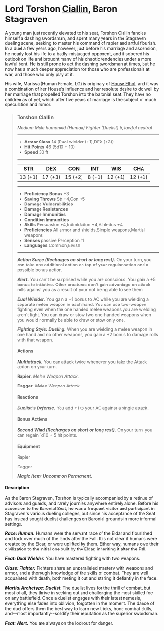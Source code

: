 # Lord Torshon [Ciallin](../Organizations/Houses/Ciallin.md), Baron Stagraven
A young man just recently elevated to his seat, Torshon Ciallin fancies himself a dashing swordsman, and spent many years in the Stagraven dueling scene, seeking to master his command of rapier and artful flourish. In a duel a few years ago, however, just before his marriage and ascension, he nearly lost his life to a badly-misjudged opponent, and it sobered his outlook on life and brought many of his chaotic tendencies under a more lawful bent. He is still prone to act the dashing swordsman at times, but he now has a much deeper appreciation for those who are professionals at war, and those who only play at it.

His wife, Marissa (Human Female, LG) is originaly of [House Elhol](../Organizations/Houses/Elhol.md), and it was a combination of her House's influence and her resolute desire to do well by her marriage that propelled Torshon into the baronial seat. They have no children as of yet, which after five years of marriage is the subject of much speculation and rumor.

>### Torshon Ciallin
>*Medium Male humanoid (Human) Fighter (Duelist) 5, lawful neutral*
>___
>- **Armor Class** 14 (Dual wielder (+1),DEX (+3))
>- **Hit Points** 46 (5d10 + 10)
>- **Speed** 30 ft
>___
>|**STR**|**DEX**|**CON**|**INT**|**WIS**|**CHA**|
>|:-:|:-:|:-:|:-:|:-:|:-:|
>|13 (+1)|17 (+3)|15 (+2)|8 (-1)|12 (+1)|12 (+1)|
>___
>- **Proficiency Bonus** +3
>- **Saving Throws** Str +4,Con +5
>- **Damage Vulnerabilities** 
>- **Damage Resistances** 
>- **Damage Immunities** 
>- **Condition Immunities** 
>- **Skills** Persuasion +4,Intimidation +4,Athletics +4
>- **Proficiencies** All armor and shields,Simple weapons,Martial weapons
>- **Senses** passive Perception 11
>- **Languages** Common,Elvish
>___
>***Action Surge (Recharges on short or long rest).*** On your turn, you can take one additional action on top of your regular action and a possible bonus action.
>
>***Alert.*** You can't be surprised while you are conscious. You gain a +5 bonus to initiative. Other creatures don't gain advantage on attack rolls against you as a result of your not being able to see them.
>
>***Dual Wielder.*** You gain a +1 bonus to AC while you are wielding a separate melee weapon in each hand. You can use two-weapon fighting even when the one handed melee weapons you are wielding aren't light. You can draw or stow two one-handed weapons when you would normally be able to draw or stow only one.
>
>***Fighting Style: Dueling.*** When you are wielding a melee weapon in one hand and no other weapons, you gain a +2 bonus to damage rolls with that weapon.
>
>#### Actions
>***Multiattack.*** You can attack twice whenever you take the Attack action on your turn.
>
>**Rapier.** *Melee Weapon Attack.*
>
>**Dagger.** *Melee Weapon Attack.*
>
>#### Reactions
>***Duelist's Defense.*** You add +1 to your AC against a single attack.
>
>#### Bonus Actions
>***Second Wind (Recharges on short or long rest).*** On your turn, you can regain 1d10 + 5 hit points.
>
>#### Equipment
>Rapier
>
>Dagger
>
>***Magic Item: Uncommon Permanent.***
>

#### Description
As the Baron Stagraven, Torshon is typically accompanied by a retinue of advisors and guards, and rarely journies anywhere entirely alone. Before his ascension to the Baronial Seat, he was a frequent visitor and participant in Stagraven's various dueling colleges, but since his acceptance of the Seat has instead sought duelist challenges on Baronial grounds in more informal settings.

***Race: Human.*** Humans were the servant race of the Eldar and flourished and took over much of the lands after the Fall. It is not clear if humans were created by the Eldar, or were uplifted by them. Either way, humans owe their civilization to the initial one built by the Eldar, inheriting it after the Fall.

***Feat: Dual Wielder.*** You have mastered fighting with two weapons.

***Class: Fighter.*** Fighters share an unparalleled mastery with weapons and armor, and a thorough knowledge of the skills of combat. They are well acquainted with death, both meting it out and staring it defiantly in the face.

***Martial Archetype: Duelist.*** The duelist lives for the thrill of combat, but most of all, they thrive in seeking out and challenging the most skilled foe on any battlefield. Once a duelist engages with their latest nemesis, everything else fades into oblivion, forgotten in the moment. The dance of the duel offers them the best way to learn new tricks, hone combat skills, and—most importantly--solidify their reputation as the superior swordsman.

***Feat: Alert.*** You are always on the lookout for danger.
